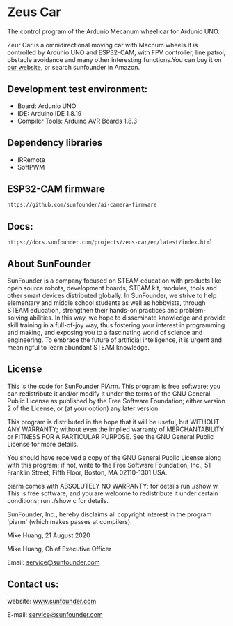 # Zeus Car
The control program of the Ardunio Mecanum wheel car for Ardunio UNO.

Zeur Car is a  omnidirectional moving car with Macnum wheels.It is controlled by Ardunio UNO and ESP32-CAM, with FPV controller, line patrol, obstacle avoidance and many other interesting functions.You can buy it on [our website](https://www.sunfounder.com/), or search sunfounder in Amazon.
## Development test environment:
- Board: Ardunio UNO
- IDE: Arduino IDE 1.8.19
- Compiler Tools: Arduino AVR Boards 1.8.3

## Dependency libraries
- IRRemote
- SoftPWM

## ESP32-CAM firmware
    https://github.com/sunfounder/ai-camera-firmware
## Docs:
    https://docs.sunfounder.com/projects/zeus-car/en/latest/index.html

## About SunFounder
SunFounder is a company focused on STEAM education with products like open source robots, development boards, STEAM kit, modules, tools and other smart devices distributed globally. In SunFounder, we strive to help elementary and middle school students as well as hobbyists, through STEAM education, strengthen their hands-on practices and problem-solving abilities. In this way, we hope to disseminate knowledge and provide skill training in a full-of-joy way, thus fostering your interest in programming and making, and exposing you to a fascinating world of science and engineering. To embrace the future of artificial intelligence, it is urgent and meaningful to learn abundant STEAM knowledge.

## License
This is the code for SunFounder PiArm.
This program is free software; you can redistribute it and/or modify it under the terms of the GNU General Public License as published by the Free Software Foundation; either version 2 of the License, or (at your option) any later version.

This program is distributed in the hope that it will be useful, but WITHOUT ANY WARRANTY; without even the implied warranty of MERCHANTABILITY or FITNESS FOR A PARTICULAR PURPOSE. See the GNU General Public License for more details.

You should have received a copy of the GNU General Public License along with this program; if not, write to the Free Software Foundation, Inc., 51 Franklin Street, Fifth Floor, Boston, MA 02110-1301 USA.

piarm comes with ABSOLUTELY NO WARRANTY; for details run ./show w. This is free software, and you are welcome to redistribute it under certain conditions; run ./show c for details.

SunFounder, Inc., hereby disclaims all copyright interest in the program 'piarm' (which makes passes at compilers).

Mike Huang, 21 August 2020

Mike Huang, Chief Executive Officer

Email: service@sunfounder.com

## Contact us:
website:
    www.sunfounder.com

E-mail:
    service@sunfounder.com